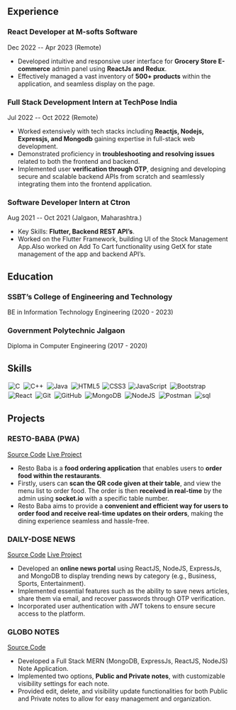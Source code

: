 ## Experience

### React Developer at M-softs Software

Dec 2022 -- Apr 2023 (Remote)

- Developed intuitive and responsive user interface for **Grocery Store E-commerce** admin panel using **ReactJs and Redux**.
- Effectively managed a vast inventory of **500+ products** within the application, and seamless display on the page.

### Full Stack Development Intern at TechPose India

Jul 2022 -- Oct 2022 (Remote)

- Worked extensively with tech stacks including **Reactjs, Nodejs, Expressjs, and Mongodb** gaining expertise in full-stack web development.
- Demonstrated proficiency in **troubleshooting and resolving issues** related to both the frontend and backend.
- Implemented user **verification through OTP**, designing and developing secure and scalable backend APIs from scratch and seamlessly integrating them into the frontend application.

### Software Developer Intern at Ctron

Aug 2021 -- Oct 2021 (Jalgaon, Maharashtra.)

- Key Skills: **Flutter, Backend REST API’s**.
- Worked on the Flutter Framework, building UI of the Stock Management App.Also worked on Add To Cart functionality using GetX for state management of the app and backend API’s.

## Education

### SSBT’s College of Engineering and Technology

BE in Information Technology Engineering (2020 - 2023)

### Government Polytechnic Jalgaon

Diploma in Computer Engineering (2017 - 2020)

## Skills

<img alt="C" src="https://img.shields.io/badge/c%20-%2300599C.svg?&style=for-the-badge&logo=c&logoColor=white" style="margin:2px;"/>
<img alt="C++" src="https://img.shields.io/badge/c++%20-%2300599C.svg?&style=for-the-badge&logo=c%2B%2B&ogoColor=white" style="margin:2px;"/>
<img alt="Java" src="https://img.shields.io/badge/Java-ED8B00?style=for-the-badge&logo=java&logoColor=white" style="margin:2px;"/>
<img alt="HTML5" src="https://img.shields.io/static/v1?style=for-the-badge&message=HTML5&color=E34F26&logo=HTML5&logoColor=FFFFFF&label=" style="margin:2px;"/>
<img alt="CSS3" src="https://img.shields.io/badge/css3%20-%231572B6.svg?&style=for-the-badge&logo=css3&logoColor=white" />
<img alt="JavaScript" src="https://img.shields.io/badge/javascript%20-%23323330.svg?&style=for-the-badge&logo=javascript&logoColor=%23F7DF1E" style="margin:2px;"/>
<img alt="Bootstrap" src="https://img.shields.io/badge/bootstrap%20-%23563D7C.svg?&style=for-the-badge&logo=bootstrap&logoColor=white" style="margin:2px;"/>
<img alt="React" src="https://img.shields.io/badge/react%20-%2320232a.svg?&style=for-the-badge&logo=react&logoColor=%2361DAFB" style="margin:2px;"/>
<img alt="Git" src="https://img.shields.io/badge/git%20-%23F05033.svg?&style=for-the-badge&logo=git&logoColor=white" style="margin:2px;"/>
<img alt="GitHub" src="https://img.shields.io/badge/github%20-%23121011.svg?&style=for-the-badge&logo=github&logoColor=white" style="margin:2px;"/>
<img alt="MongoDB" src ="https://img.shields.io/badge/MongoDB-%234ea94b.svg?&style=for-the-badge&logo=mongodb&logoColor=white" style="margin:2px;"/>
<img alt="NodeJS" src="https://img.shields.io/badge/node.js%20-%2343853D.svg?&style=for-the-badge&logo=node.js&logoColor=white" style="margin:2px;"/>
<img alt="Postman" src="https://img.shields.io/badge/postman%20-%ef5b25.svg?&style=for-the-badge&logo=postman&logoColor=white" style="margin:2px;"/>
<img alt="sql" src="https://img.shields.io/badge/sql%20-%231572B6.svg?&style=for-the-badge&logo=mysql&logoColor=white" style="margin:2px;"/>


## Projects

### RESTO-BABA (PWA)

[Source Code](https://github.com/Kalpeshwani222/RestoBaba) [Live Project](https://restobaba.onrender.com/)

- Resto Baba is a **food ordering application** that enables users to **order food within the restaurants**.
- Firstly, users can **scan the QR code given at their table**, and view the menu list to order food. The order is then **received in real-time** by the admin using **socket.io** with a specific table number.
- Resto Baba aims to provide a **convenient and efficient way for users to order food and receive real-time updates on their orders**, making the dining experience seamless and hassle-free.

### DAILY-DOSE NEWS

[Source Code](https://github.com/Kalpeshwani222/NewsWebApp) [Live Project](https://globonote.netlify.com/)

- Developed an **online news portal** using ReactJS, NodeJS, ExpressJs, and MongoDB to display trending news by category (e.g., Business, Sports, Entertainment).
- Implemented essential features such as the ability to save news articles, share them via email, and recover passwords
  through OTP verification.
- Incorporated user authentication with JWT tokens to ensure secure access to the platform.

### GLOBO NOTES

[Source Code](https://github.com/Kalpeshwani222/GLOBO-NOTES)

- Developed a Full Stack MERN (MongoDB, ExpressJs, ReactJS, NodeJS) Note Application.
- Implemented two options, **Public and Private notes**, with customizable visibility settings for each note.
- Provided edit, delete, and visibility update functionalities for both Public and Private notes to allow for easy management and organization.
